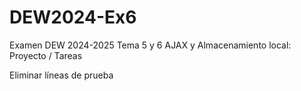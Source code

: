 # DEW2024-Ex6
Examen DEW 2024-2025 Tema 5 y 6 AJAX y Almacenamiento local: Proyecto / Tareas

Eliminar líneas de prueba